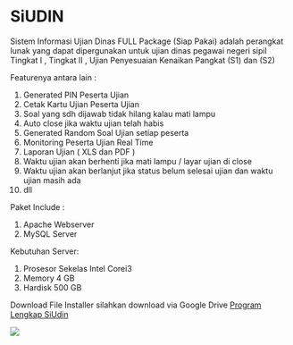 # SiUDIN
Sistem Informasi Ujian Dinas FULL Package (Siap Pakai) adalah perangkat lunak yang dapat dipergunakan untuk ujian dinas pegawai negeri sipil Tingkat I , Tingkat II , Ujian Penyesuaian Kenaikan Pangkat (S1) dan (S2)

Featurenya antara lain  :
1. Generated PIN Peserta Ujian
2. Cetak Kartu Ujian Peserta Ujian
3. Soal yang sdh dijawab tidak hilang kalau mati lampu
4. Auto close jika waktu ujian telah habis
5. Generated Random Soal  Ujian setiap peserta
6. Monitoring Peserta Ujian Real Time
7. Laporan Ujian ( XLS dan PDF )
8. Waktu ujian akan berhenti jika mati lampu / layar ujian di close
9. Waktu ujian akan berlanjut jika status belum selesai ujian dan waktu ujian masih ada
10. dll

Paket Include :
1. Apache Webserver
2. MySQL Server

Kebutuhan Server:
1. Prosesor Sekelas Intel Corei3
2. Memory 4 GB
3. Hardisk 500 GB

Download  File Installer silahkan download via Google Drive <a href="https://drive.google.com/uc?id=16HJ-PK9ysfjz3xn_VnFSeyXRSgXtkjBg&export=download"> Program Lengkap SiUdin</a> 


<img src="https://github.com/papamas/udin/blob/master/Screenshot/Dashboard%20Ujian.jpg" />



